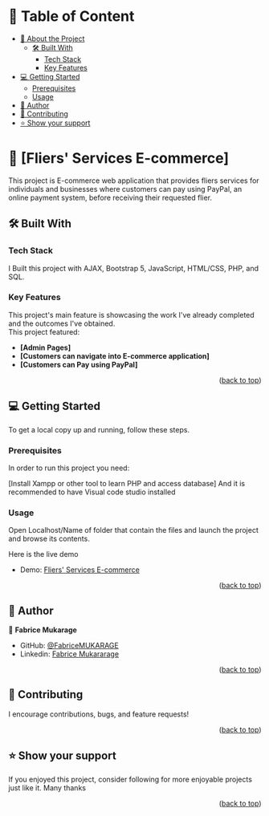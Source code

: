 <a name="readme-top"></a>
# 📗 Table of Content

- [📖 About the Project](#about-project)
  - [🛠 Built With](#built-with)
    - [Tech Stack](#tech-stack)
    - [Key Features](#key-features)
- [💻 Getting Started](#getting-started)
  - [Prerequisites](#prerequisites)
  - [Usage](#usage)
- [👥 Author](#author)
- [🤝 Contributing](#contributing)
- [⭐️ Show your support](#support)


# 📖 [Fliers' Services E-commerce] <a name="about-project"></a>

This project is E-commerce web application that provides fliers services for individuals and businesses where customers can pay using PayPal, an online payment system, before receiving their requested flier.

## 🛠 Built With <a name="built-with"></a>

### Tech Stack <a name="tech-stack"></a>

I Built this project with AJAX, Bootstrap 5, JavaScript, HTML/CSS, PHP, and SQL.

### Key Features <a name="key-features"></a>

This project's main feature is showcasing the work I've already completed and the outcomes I've obtained.
</br>
This project featured:
- **[Admin Pages]**
- **[Customers can navigate into E-commerce application]**
- **[Customers can Pay using PayPal]**

<p align="right">(<a href="#readme-top">back to top</a>)</p>


## 💻 Getting Started <a name="getting-started"></a>

To get a local copy up and running, follow these steps.

### Prerequisites

In order to run this project you need:

[Install Xampp or other tool to learn PHP and access database]
And it is recommended to have Visual code studio installed 

### Usage

Open Localhost/Name of folder that contain the files and launch the project and browse its contents.

Here is the live demo
- Demo: [Fliers' Services E-commerce](https://ecommerceproject.herokuapp.com)

<p align="right">(<a href="#readme-top">back to top</a>)</p>


## 👥 Author <a name="author"></a>

👤 **Fabrice Mukarage**

- GitHub: [@FabriceMUKARAGE](https://github.com/fabriceMUKARAGE)
- Linkedin: [Fabrice Mukararage](https://www.linkedin.com/in/fabrice-mukarage-3b4b91195/)

<p align="right">(<a href="#readme-top">back to top</a>)</p>

## 🤝 Contributing <a name="contributing"></a>

I encourage contributions, bugs, and feature requests!

<p align="right">(<a href="#readme-top">back to top</a>)</p>

## ⭐️ Show your support <a name="support"></a>

If you enjoyed this project, consider following for more enjoyable projects just like it. Many thanks

<p align="right">(<a href="#readme-top">back to top</a>)</p>
